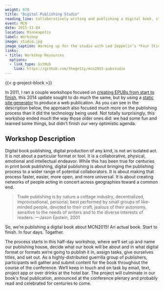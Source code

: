 ```yaml
---
weight: 870
title: "Digital Publishing Studio"
reading_line: Collaboratively writing and publishing a digital book, start to finish, in four days — or at least trying to
event: MCN
date: 2015-11-04
location: Minneapolis
label: Workshop 
image: studio.jpg
image_caption: Warming up for the studio with Led Zeppelin’s *Four Sticks*
links:
- title: Workshop Resources
  options:
  - link_type: GitHub
    link: https://github.com/thegetty/mcn2015-pubstudio
---
```


{{< g-project-block >}}

In 2011, I ran a couple workshops focused on [creating EPUBs from start to finish](/ebooks-for-museums/), this 2014 update sought to do much the same, but by using a [static site generator](https://www.smashingmagazine.com/2015/11/modern-static-website-generators-next-big-thing/) to produce a web publication. As you can see in the description below, the approach also focused much more on the publishing process than it did the technology being used. Not totally surprisingly, this workshop ended much the way those older ones did: we had some fun and learned some things, but didn’t finish our very optimistic agenda.

## Workshop Description

Digital book publishing, digital production of any kind, is not an isolated act. It is not about a particular format or tool. It is a collaborative, physical, emotional and intellectual endeavor. While this has been true for centuries in print book publishing, digital publishing is about bringing the publishing process to a wider range of potential collaborators. It is about making that process faster, easier, more open, and more universal. It is about creating networks of people acting in concert across geographies toward a common end.

> Trade publishing is by nature a cottage industry, decentralized, improvisational, personal; best performed by small groups of like-minded people, devoted to their craft, jealous of their autonomy, sensitive to the needs of writers and to the diverse interests of readers. —Jason Epstein, 2001

So, we’re publishing a digital book about MCN2015! An actual book. Start to finish. In four days. Together.

The process starts in this half-day workshop, where we‘ll set up and name our publishing house, decide what our book will be about and in what digital format or formats we‘re going to publish it in, assign tasks, give ourselves titles, and set out. As a highly-distributed guerrilla group of publishers, participants will gather and submit content for the book throughout the course of the conference. We‘ll keep in touch and on task by email, text, project app or over drinks at the hotel bar. The project will culminate in our book‘s final publication, announced at the conference plenary and probably read and celebrated for centuries to come.